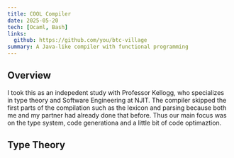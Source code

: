```yaml
---
title: COOL Compiler
date: 2025-05-20
tech: [Ocaml, Bash]
links:
  github: https://github.com/you/btc-village
summary: A Java-like compiler with functional programming
---
```


## Overview
I took this as an indepedent study with Professor Kellogg, who specializes in type theory and Software Engineering at NJIT. The compiler skipped the first parts of the compilation such as the lexicon and parsing because both me and my partner had already done that before. Thus our main focus was on the type system, code generationa and a little bit of code optimaztion.

## Type Theory
